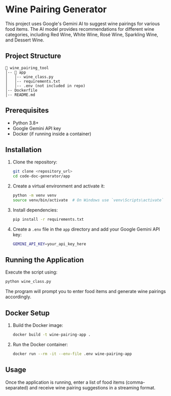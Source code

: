 # Wine Pairing Generator

This project uses Google's Gemini AI to suggest wine pairings for various food items. The AI model provides recommendations for different wine categories, including Red Wine, White Wine, Rosé Wine, Sparkling Wine, and Dessert Wine.

## Project Structure
```
📂 wine_pairing_tool
│-- 📂 app
│   │-- wine_class.py
│   │-- requirements.txt
│   │-- .env (not included in repo)
│-- Dockerfile
│-- README.md
```

## Prerequisites
- Python 3.8+
- Google Gemini API key
- Docker (if running inside a container)

## Installation

1. Clone the repository:
   ```sh
   git clone <repository_url>
   cd code-doc-generator/app
   ```

2. Create a virtual environment and activate it:
   ```sh
   python -m venv venv
   source venv/bin/activate  # On Windows use `venv\Scripts\activate`
   ```

3. Install dependencies:
   ```sh
   pip install -r requirements.txt
   ```

4. Create a `.env` file in the `app` directory and add your Google Gemini API key:
   ```sh
   GEMINI_API_KEY=your_api_key_here
   ```

## Running the Application

Execute the script using:
```sh
python wine_class.py
```

The program will prompt you to enter food items and generate wine pairings accordingly.

## Docker Setup

1. Build the Docker image:
   ```sh
   docker build -t wine-pairing-app .
   ```

2. Run the Docker container:
   ```sh
   docker run --rm -it --env-file .env wine-pairing-app
   ```

## Usage
Once the application is running, enter a list of food items (comma-separated) and receive wine pairing suggestions in a streaming format.


